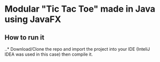 # Modular "Tic Tac Toe" made in Java using JavaFX

## How to run it
..* Download/Clone the repo and import the project into your IDE (InteliJ IDEA was used in this case) then compile it.

